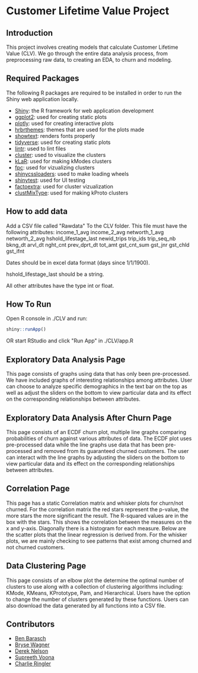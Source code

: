 # Customer Lifetime Value Project

## Introduction

This project involves creating models that calculate Customer Lifetime Value (CLV). We go through the entire data analysis process, from preprocessing raw data, to creating an EDA, to churn and modeling.

## Required Packages

The following R packages are required to be installed in order to run the Shiny web application locally.

- [Shiny](https://shiny.rstudio.com/): the R framework for web application development
- [ggplot2](https://ggplot2.tidyverse.org/): used for creating static plots
- [plotly](https://plotly.com/r/): used for creating interactive plots
- [hrbrthemes](https://github.com/hrbrmstr/hrbrthemes): themes that are used for the plots made
- [showtext](https://cran.rstudio.com/web/packages/showtext/vignettes/introduction.html): renders fonts properly
- [tidyverse](https://tidyverse.org/): used for creating static plots
- [lintr](https://cran.r-project.org/web/packages/lintr/readme/README.html): used to lint files
- [cluster](https://cran.r-project.org/web/packages/cluster/cluster.pdf): used to visualize the clusters
- [kLaR](https://cran.r-project.org/web/packages/klaR/index.html): used for making kModes clusters
- [fpc](https://cran.r-project.org/web/packages/fpc/index.html): used for vizualizing clusters
- [shinycssloaders](https://cran.r-project.org/web/packages/shinycssloaders/shinycssloaders.pdf): used to make loading wheels
- [shinytest](https://rstudio.github.io/shinytest/index.html): used for UI testing
- [factoextra](https://cran.r-project.org/web/packages/factoextra/index.html): used for cluster vizualization
- [clustMixType](https://cran.r-project.org/web/packages/clustMixType/clustMixType.pdf): used for making kProto clusters

## How to add data

Add a CSV file called "Rawdata" To the CLV folder. This file must have the following attributes: 
income_1_avg	income_2_avg	networth_1_avg	networth_2_avg	hshold_lifestage_last	newid_trips	trip_ids	trip_seq_nb	 bkng_dt 	 arvl_dt 	nght_cnt	 prev_dprt_dt 	tot_amt	gst_cnt_sum	gst_jnr	gst_chld	gst_ifnt

Dates should be in excel data format (days since 1/1/1900). 

hshold_lifestage_last should be a string.

All other attributes have the type int or float.

## How To Run

Open R console in ./CLV and run:

```R
shiny::runApp()
```

OR start RStudio and click "Run App" in ./CLV/app.R

## Exploratory Data Analysis Page

This page consists of graphs using data that has only been pre-processed. We have included graphs of interesting relationships among attributes. User can choose to analyze specific demographics in the text bar on the top as well as adjust the sliders on the bottom to view particular data and its effect on the corresponding relationships between attributes. 

## Exploratory Data Analysis After Churn Page

This page consists of an ECDF churn plot, multiple line graphs comparing probabilities of churn against various attributes of data. The ECDF plot uses pre-processed data while the line graphs use data that has been pre-processed and removed from its guaranteed churned customers. The user can interact with the line graphs by adjusting the sliders on the bottom to view particular data and its effect on the corresponding relationships between attributes.

## Correlation Page

This page has a static Correlation matrix and whisker plots for churn/not churned. For the correlation matrix the red stars represent the p-value, the more stars the more significant the result. The R-squared values are in the box with the stars. This shows the correlation between the measures on the x and y-axis. Diagonally there is a histogram for each measure. Below are the scatter plots that the linear regression is derived from. For the whisker plots, we are mainly checking to see patterns that exist among churned and not churned customers.

## Data Clustering Page

This page consists of an elbow plot the determine the optimal number of clusters to use along with a collection of clustering algorithms including: KMode, KMeans, KPrototype, Pam, and Hierarchical. Users have the option to change the number of clusters generated by these functions. Users can also download the data generated by all functions into a CSV file.
## Contributors

- [Ben Barasch](https://github.com/orgs/CSE5915-Team/people/bbarasch)
- [Bryse Wagner](https://github.com/orgs/CSE5915-Team/people/bryse1225)
- [Derek Nelson](https://github.com/orgs/CSE5915-Team/people/Megaden44)
- [Supreeth Voona](https://github.com/orgs/CSE5915-Team/people/supreethvoona)
- [Charlie Ringler](https://github.com/orgs/CSE5915-Team/people/Pike1z)

